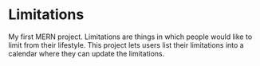 # Limitations
My first MERN project. Limitations are things in which people would like to limit from their lifestyle. This project lets users list their limitations into a calendar where they can update the limitations.
